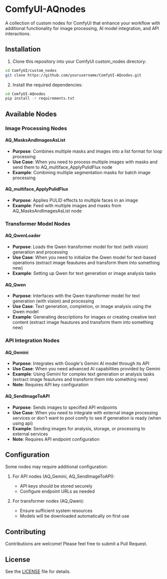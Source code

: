 # ComfyUI-AQnodes

A collection of custom nodes for ComfyUI that enhance your workflow with additional functionality for image processing, AI model integration, and API interactions.

## Installation

1. Clone this repository into your ComfyUI custom_nodes directory:
```bash
cd ComfyUI/custom_nodes
git clone https://github.com/yourusername/ComfyUI-AQnodes.git
```

2. Install the required dependencies:
```bash
cd ComfyUI-AQnodes
pip install -r requirements.txt
```

## Available Nodes

### Image Processing Nodes

#### AQ_MasksAndImagesAsList
- **Purpose**: Combines multiple masks and images into a list format for loop processing
- **Use Case**: When you need to process multiple images with masks and send them to AQ_multiface_ApplyPulidFlux node
- **Example**: Combining multiple segmentation masks for batch image processing

#### AQ_multiface_ApplyPulidFlux
- **Purpose**: Applies PULID effects to multiple faces in an image
- **Example**: Feed with multiple images and masks from AQ_MasksAndImagesAsList node

### Transformer Model Nodes

#### AQ_QwenLoader
- **Purpose**: Loads the Qwen transformer model for text (with vision) generation and processing
- **Use Case**: When you need to initialize the Qwen model for text-based operations (extract image feautures and transform them into something new)
- **Example**: Setting up Qwen for text generation or image analysis tasks

#### AQ_Qwen
- **Purpose**: Interfaces with the Qwen transformer model for text generation (with vision) and processing
- **Use Case**: Text generation, completion, or image analysis using the Qwen model
- **Example**: Generating descriptions for images or creating creative text content (extract image feautures and transform them into something new)

### API Integration Nodes

#### AQ_Gemini
- **Purpose**: Integrates with Google's Gemini AI model through its API
- **Use Case**: When you need advanced AI capabilities provided by Gemini
- **Example**: Using Gemini for complex text generation or analysis tasks (extract image feautures and transform them into something new)
- **Note**: Requires API key configuration

#### AQ_SendImageToAPI
- **Purpose**: Sends images to specified API endpoints
- **Use Case**: When you need to integrate with external image processing services or don't want to pool comfy to see if generation is ready (when using api) 
- **Example**: Sending images for analysis, storage, or processing to external services
- **Note**: Requires API endpoint configuration

## Configuration

Some nodes may require additional configuration:

1. For API nodes (AQ_Gemini, AQ_SendImageToAPI):
   - API keys should be stored securely
   - Configure endpoint URLs as needed

2. For transformer nodes (AQ_Qwen):
   - Ensure sufficient system resources
   - Models will be downloaded automatically on first use

## Contributing

Contributions are welcome! Please feel free to submit a Pull Request.

## License

See the [LICENSE](LICENSE) file for details. 